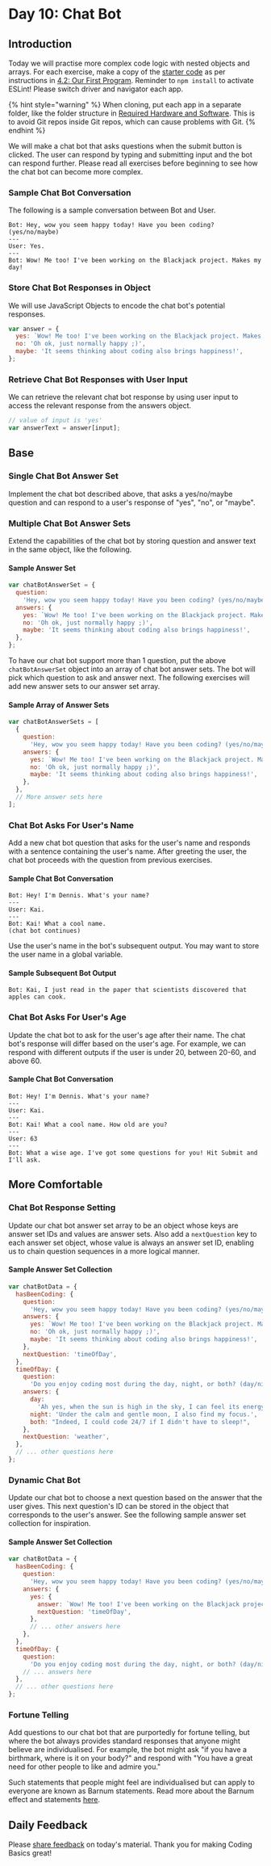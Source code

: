 # Day 10: Chat Bot

## Introduction

Today we will practise more complex code logic with nested objects and arrays. For each exercise, make a copy of the [starter code](https://github.com/rocketacademy/basics-starter-code) as per instructions in [4.2: Our First Program](../4-getting-started-with-code/4.2-our-first-program.md#setup). Reminder to `npm install` to activate ESLint! Please switch driver and navigator each app.

{% hint style="warning" %}
When cloning, put each app in a separate folder, like the folder structure in [Required Hardware and Software](../course-logistics/required-hardware-and-software.md#folder-structure-for-coding-basics). This is to avoid Git repos inside Git repos, which can cause problems with Git.
{% endhint %}

We will make a chat bot that asks questions when the submit button is clicked. The user can respond by typing and submitting input and the bot can respond further. Please read all exercises before beginning to see how the chat bot can become more complex.

### Sample Chat Bot Conversation

The following is a sample conversation between Bot and User.

```text
Bot: Hey, wow you seem happy today! Have you been coding? (yes/no/maybe)
---
User: Yes.
---
Bot: Wow! Me too! I've been working on the Blackjack project. Makes my day!
```

### Store Chat Bot Responses in Object

We will use JavaScript Objects to encode the chat bot's potential responses.

```javascript
var answer = {
  yes: `Wow! Me too! I've been working on the Blackjack project. Makes my day!`,
  no: 'Oh ok, just normally happy ;)',
  maybe: 'It seems thinking about coding also brings happiness!',
};
```

### Retrieve Chat Bot Responses with User Input

We can retrieve the relevant chat bot response by using user input to access the relevant response from the answers object.

```javascript
// value of input is 'yes'
var answerText = answer[input];
```

## Base

### Single Chat Bot Answer Set

Implement the chat bot described above, that asks a yes/no/maybe question and can respond to a user's response of "yes", "no", or "maybe".

### Multiple Chat Bot Answer Sets

Extend the capabilities of the chat bot by storing question and answer text in the same object, like the following.

#### Sample Answer Set

```javascript
var chatBotAnswerSet = {
  question:
    'Hey, wow you seem happy today! Have you been coding? (yes/no/maybe)',
  answers: {
    yes: `Wow! Me too! I've been working on the Blackjack project. Makes my day!`,
    no: 'Oh ok, just normally happy ;)',
    maybe: 'It seems thinking about coding also brings happiness!',
  },
};
```

To have our chat bot support more than 1 question, put the above `chatBotAnswerSet` object into an array of chat bot answer sets. The bot will pick which question to ask and answer next. The following exercises will add new answer sets to our answer set array.

#### Sample Array of Answer Sets

```javascript
var chatBotAnswerSets = [
  {
    question:
      'Hey, wow you seem happy today! Have you been coding? (yes/no/maybe)',
    answers: {
      yes: `Wow! Me too! I've been working on the Blackjack project. Makes my day!`,
      no: 'Oh ok, just normally happy ;)',
      maybe: 'It seems thinking about coding also brings happiness!',
    },
  },
  // More answer sets here
];
```

### Chat Bot Asks For User's Name

Add a new chat bot question that asks for the user's name and responds with a sentence containing the user's name. After greeting the user, the chat bot proceeds with the question from previous exercises.

#### Sample Chat Bot Conversation

```text
Bot: Hey! I'm Dennis. What's your name?
---
User: Kai.
---
Bot: Kai! What a cool name.
(chat bot continues)
```

Use the user's name in the bot's subsequent output. You may want to store the user name in a global variable.

#### Sample Subsequent Bot Output

```text
Bot: Kai, I just read in the paper that scientists discovered that apples can cook.
```

### Chat Bot Asks For User's Age

Update the chat bot to ask for the user's age after their name. The chat bot's response will differ based on the user's age. For example, we can respond with different outputs if the user is under 20, between 20-60, and above 60.

#### Sample Chat Bot Conversation

```text
Bot: Hey! I'm Dennis. What's your name?
---
User: Kai.
---
Bot: Kai! What a cool name. How old are you?
---
User: 63
---
Bot: What a wise age. I've got some questions for you! Hit Submit and I'll ask.
```

## More Comfortable

### Chat Bot Response Setting

Update our chat bot answer set array to be an object whose keys are answer set IDs and values are answer sets. Also add a `nextQuestion` key to each answer set object, whose value is always an answer set ID, enabling us to chain question sequences in a more logical manner.

#### Sample Answer Set Collection

```javascript
var chatBotData = {
  hasBeenCoding: {
    question:
      'Hey, wow you seem happy today! Have you been coding? (yes/no/maybe)',
    answers: {
      yes: `Wow! Me too! I've been working on the Blackjack project. Makes my day!`,
      no: 'Oh ok, just normally happy ;)',
      maybe: 'It seems thinking about coding also brings happiness!',
    },
    nextQuestion: 'timeOfDay',
  },
  timeOfDay: {
    question:
      'Do you enjoy coding most during the day, night, or both? (day/night/both)',
    answers: {
      day:
        'Ah yes, when the sun is high in the sky, I can feel its energy too.',
      night: 'Under the calm and gentle moon, I also find my focus.',
      both: "Indeed, I could code 24/7 if I didn't have to sleep!",
    },
    nextQuestion: 'weather',
  },
  // ... other questions here
};
```

### Dynamic Chat Bot

Update our chat bot to choose a next question based on the answer that the user gives. This next question's ID can be stored in the object that corresponds to the user's answer. See the following sample answer set collection for inspiration.

#### Sample Answer Set Collection

```javascript
var chatBotData = {
  hasBeenCoding: {
    question:
      'Hey, wow you seem happy today! Have you been coding? (yes/no/maybe)',
    answers: {
      yes: {
        answer: `Wow! Me too! I've been working on the Blackjack project. Makes my day!`,
        nextQuestion: 'timeOfDay',
      },
      // ... other answers here
    },
  },
  timeOfDay: {
    question:
      'Do you enjoy coding most during the day, night, or both? (day/night/both)',
    // ... answers here
  },
  // ... other questions here
};
```

### Fortune Telling

Add questions to our chat bot that are purportedly for fortune telling, but where the bot always provides standard responses that anyone might believe are individualised. For example, the bot might ask "if you have a birthmark, where is it on your body?" and respond with "You have a great need for other people to like and admire you."

Such statements that people might feel are individualised but can apply to everyone are known as Barnum statements. Read more about the Barnum effect and statements [here](https://en.wikipedia.org/wiki/Barnum_effect).

## Daily Feedback

Please [share feedback](https://forms.gle/gMd9ubfvX1x2GnHCA) on today's material. Thank you for making Coding Basics great!

